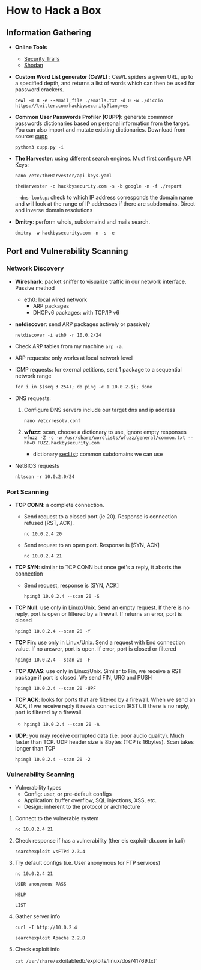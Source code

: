 # How to Hack a Box


## Information Gathering
- **Online Tools**
    - [Security Trails](https://securitytrails.com/)
    - [Shodan](https://www.shodan.io/)


- **Custom Word List generator (CeWL)** : CeWL spiders a given URL, up to a specified depth, and returns a list of words which can then be used for password crackers. 

    `cewl -m 8 -e --email_file ./emails.txt -d 0 -w ./diccio https://twitter.com/hackbysecurity?lang=es`


- **Common User Passwords Profiler (CUPP)**: generate commmon passwords dictionaries based on personal information from the target. You can also import and mutate existing dictionaries. Download from source: [cupp](https://github.com/Mebus/cupp.git)
    
    `python3 cupp.py -i`


- **The Harvester**: using different search engines. Must first configure API Keys:

    `nano /etc/theHarvester/api-keys.yaml`

    `theHarvester -d hackbysecurity.com -s -b google -n -f ./report`

    `--dns-lookup`: check to which IP address corresponds the domain name and will look at the range of IP addresses if there are subdomains.
Direct and inverse domain resolutions


- **Dmitry**: perform whois, subdomaind and mails search.

    `dmitry -w hackbysecurity.com -n -s -e`

## Port and Vulnerability Scanning
### Network Discovery
- **Wireshark**: packet sniffer to visualize traffic in our network interface. Passive method
    - eth0: local wired network
        - ARP packages
        - DHCPv6 packages: with TCP/IP v6
- **netdiscover**: send ARP packages actively or passively
    
    `netdiscover -i eth0 -r 10.0.2/24`

- Check ARP tables from my machine `arp -a`. 
- ARP requests: only works at local network level
- ICMP requests: for exernal petitions, sent 1 package to a sequential network range 
    
    `for i in $(seq 3 254); do ping -c 1 10.0.2.$i; done`
- DNS requests: 
    1. Configure DNS servers include our target dns and ip address 
        
        `nano /etc/resolv.conf`
    2. **wfuzz**: scan, choose a dictionary to use, ignore empty responses  
        `wfuzz -Z -c -w /usr/share/wordlists/wfuzz/general/common.txt --hh=0 FUZZ.hackbysecurity.com`
        - dictionary [secList](https://github.com/danielmiessler/SecLists/tree/master/Discovery/DNS): common subdomains we can use
- NetBIOS requests
    
    `nbtscan -r 10.0.2.0/24`

### Port Scanning
- **TCP CONN**: a complete connection. 
    - Send request to a closed port (ie 20). Response is connection refused [RST, ACK].

        `nc 10.0.2.4 20`

    - Send request to an open port. Response is [SYN, ACK]

        `nc 10.0.2.4 21`

- **TCP SYN**: similar to TCP CONN but once get's a reply, it aborts the connection
    - Send request, response is [SYN, ACK]

        `hping3 10.0.2.4 --scan 20 -S`

- **TCP Null**: use only in Linux/Unix. Send an empty request. If there is no reply, port is open or filtered by a firewall. If returns an error, port is closed

    `hping3 10.0.2.4 --scan 20 -Y`

- **TCP Fin**: use only in Linux/Unix.  Send a request with End connection value. If no answer, port is open. If error, port is closed or filtered

    `hping3 10.0.2.4 --scan 20 -F`

- **TCP XMAS**: use only in Linux/Unix. Similar to Fin, we receive a RST package if port is closed. We send FIN, URG and PUSH

    `hping3 10.0.2.4 --scan 20 -UPF`

- **TCP ACK**: looks for ports that are filtered by a firewall. When we send an ACK, if we receive reply it resets connection (RST). If there is no reply, port is filtered by a firewall.

    - `hping3 10.0.2.4 --scan 20 -A`

- **UDP**: you may receive corrupted data (i.e. poor audio quality). Much faster than TCP. UDP header size is 8bytes (TCP is 16bytes). Scan takes longer than TCP

   `hping3 10.0.2.4 --scan 20 -2` 

### Vulnerability Scanning
- Vulnerability types
    - Config: user, or pre-default configs
    - Application: buffer overflow, SQL injections, XSS, etc.
    - Design: inherent to the protocol or architecture

1. Connect to the vulnerable system   
    
    `nc 10.0.2.4 21`
2. Check response if has a vulnerability (ther eis exploit-db.com in kali)

    `searchexploit vsFTPd 2.3.4`

3. Try default configs (i.e. User anonymous for FTP services)
    
    `nc 10.0.2.4 21`
    
    `USER anonymous PASS `

    `HELP`

    `LIST`
4. Gather server info

    `curl -I http://10.0.2.4`

    `searchexploit Apache 2.2.8`

5. Check exploit info

    `cat /usr/share/ex`loitabledb/exploits/linux/dos/41769.txt`

